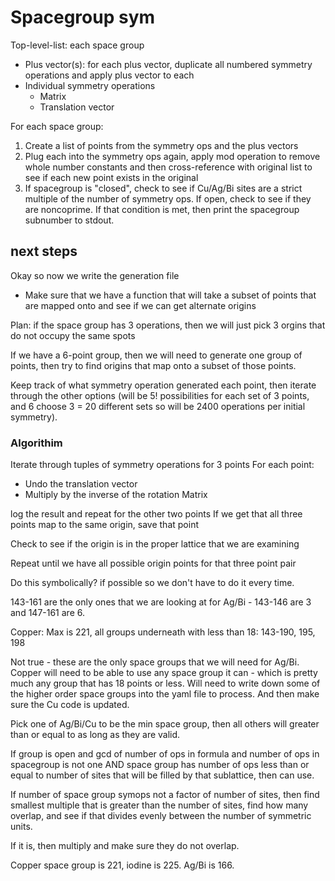 # Spacegroup sym

Top-level-list: each space group  
- Plus vector(s): for each plus vector, duplicate all numbered symmetry
operations and apply plus vector to each
- Individual symmetry operations
    - Matrix
    - Translation vector


For each space group:

1. Create a list of points from the symmetry ops and the plus vectors
2. Plug each into the symmetry ops again, apply mod operation to remove whole
    number constants and then cross-reference with original list to see if each
    new point exists in the original
3. If spacegroup is "closed", check to see if Cu/Ag/Bi sites are a strict
    multiple of the number of symmetry ops. If open, check to see if they are
    noncoprime. If that condition is met, then print the spacegroup subnumber
    to stdout.

## next steps

Okay so now we write the generation file
- Make sure that we have a function that will take a subset of points that are
mapped onto and see if we can get alternate origins

Plan: if the space group has 3 operations, then we will just pick 3 orgins that
do not occupy the same spots

If we have a 6-point group, then we will need to generate one group of points,
then try to find origins that map onto a subset of those points.

Keep track of what symmetry operation generated each point, then iterate
through the other options (will be 5! possibilities for each set of 3 points,
and 6 choose 3 = 20 different sets so will be 2400 operations per initial 
symmetry). 

### Algorithim

Iterate through tuples of symmetry operations for 3 points
For each point:
- Undo the translation vector
- Multiply by the inverse of the rotation Matrix

log the result and repeat for the other two points
If we get that all three points map to the same origin, save that point

Check to see if the origin is in the proper lattice that we are examining

Repeat until we have all possible origin points for that three point pair

Do this symbolically? if possible so we don't have to do it every time.

143-161 are the only ones that we are looking at for Ag/Bi - 143-146 are 3 and 147-161
are 6.

Copper: Max is 221, all groups underneath with less than 18: 143-190, 195, 198  

Not true - these are the only space groups that we will need for Ag/Bi. Copper
will need to be able to use any space group it can - which is pretty much any
group that has 18 points or less. Will need to write down some of the higher
order space groups into the yaml file to process. And then make sure the Cu
code is updated.

Pick one of Ag/Bi/Cu to be the min space group, then all others will greater
than or equal to as long as they are valid.

If group is open and gcd of number of ops in formula and number of ops in
spacegroup is not one AND space group has number of ops less than or equal to
number of sites that will be filled by that sublattice, then can use.

If number of space group symops not a factor of number of sites,
then find smallest multiple that is greater than the number of sites, find how
many overlap, and see if that divides evenly between the number of symmetric
units.

If it is, then multiply and make sure they do not overlap.

Copper space group is 221, iodine is 225. Ag/Bi is 166.

